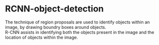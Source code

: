# RCNN-object-detection
The technique of region proposals are used to identify objects within an image, by drawing boundry boxes around objects.
<br> R-CNN assists in identifying both the objects present in the image and the location of objects within the image.
